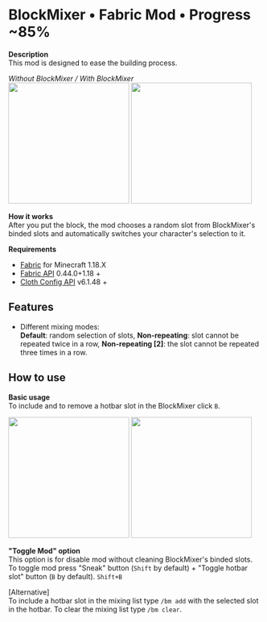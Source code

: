 # BlockMixer • Fabric Mod • Progress **~85%**

**Description**  
This mod is designed to ease the building process.

*Without BlockMixer / With BlockMixer*  
<img src="./media/gif1.gif" width="240"> <img src="./media/gif2.gif" width="240">

**How it works**  
After you put the block, the mod chooses a random slot from BlockMixer's binded slots and automatically switches your character's selection to it.

**Requirements**
- [Fabric](https://fabricmc.net/use/installer/) for Minecraft 1.18.X
- [Fabric API](https://www.curseforge.com/minecraft/mc-mods/fabric-api/files) 0.44.0+1.18 +
- [Cloth Config API](https://www.curseforge.com/minecraft/mc-mods/cloth-config/files) v6.1.48 +

## Features
- Different mixing modes:  
  **Default**: random selection of slots, **Non-repeating**: slot cannot be repeated twice in a row, **Non-repeating [2]**: the slot cannot be repeated three times in a row.

## How to use

**Basic usage**  
To include and to remove a hotbar slot in the BlockMixer click `B`.

<img src="./media/gif4.gif" width="240"> <img src="./media/gif3.gif" width="240">

**"Toggle Mod" option**  
This option is for disable mod without cleaning BlockMixer's binded slots. To toggle mod press "Sneak" button (`Shift` by default)  + "Toggle hotbar slot" button (`B` by default). `Shift+B`

[Alternative]  
To include a hotbar slot in the mixing list type `/bm add` with the selected slot in the hotbar. To clear the mixing list type `/bm clear`.
